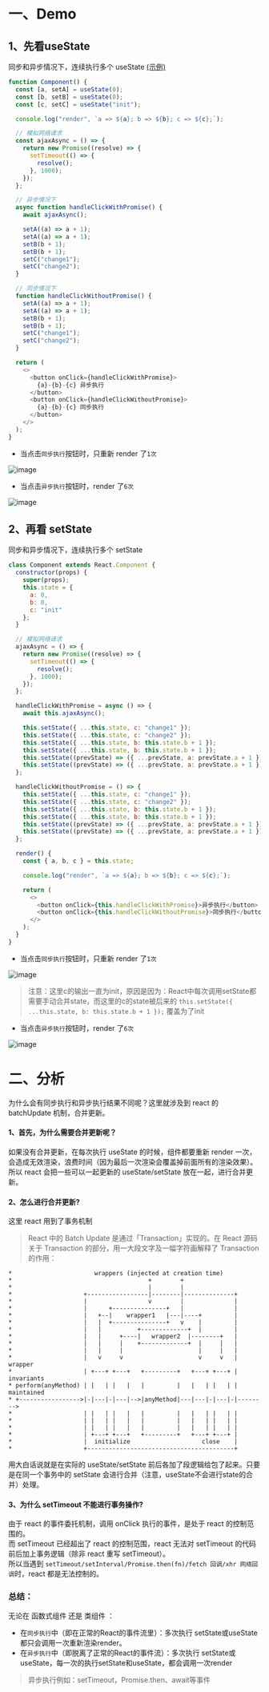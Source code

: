 

# 一、Demo

## 1、先看useState

同步和异步情况下，连续执行多个 useState [(示例)](https://codesandbox.io/s/does-react-batches-state-update-functions-when-using-hooks-forked-4gxr2?file=/src/index.js)

```js
function Component() {
  const [a, setA] = useState(0);
  const [b, setB] = useState(0);
  const [c, setC] = useState("init");

  console.log("render", `a => ${a}; b => ${b}; c => ${c};`);

  // 模拟网络请求
  const ajaxAsync = () => {
    return new Promise((resolve) => {
      setTimeout(() => {
        resolve();
      }, 1000);
    });
  };

  // 异步情况下
  async function handleClickWithPromise() {
    await ajaxAsync();

    setA((a) => a + 1);
    setA((a) => a + 1);
    setB(b + 1);
    setB(b + 1);
    setC("change1");
    setC("change2");
  }

  // 同步情况下
  function handleClickWithoutPromise() {
    setA((a) => a + 1);
    setA((a) => a + 1);
    setB(b + 1);
    setB(b + 1);
    setC("change1");
    setC("change2");
  }

  return (
    <>
      <button onClick={handleClickWithPromise}>
        {a}-{b}-{c} 异步执行
      </button>
      <button onClick={handleClickWithoutPromise}>
        {a}-{b}-{c} 同步执行
      </button>
    </>
  );
}
```
- 当点击`同步执行`按钮时，只重新 render 了`1次`

![image](https://github.com/Vuact/Blog/assets/74364990/a8e09022-63f0-4b5e-959d-22ed387323af)

- 当点击`异步执行`按钮时，render 了`6次`

![image](https://github.com/Vuact/Blog/assets/74364990/6702057b-fccf-43a4-bf59-8b41c38b3cb3)



## 2、再看 setState

同步和异步情况下，连续执行多个 setState

```js
class Component extends React.Component {
  constructor(props) {
    super(props);
    this.state = {
      a: 0,
      b: 0,
      c: "init"
    };
  }

  // 模拟网络请求
  ajaxAsync = () => {
    return new Promise((resolve) => {
      setTimeout(() => {
        resolve();
      }, 1000);
    });
  };

  handleClickWithPromise = async () => {
    await this.ajaxAsync();

    this.setState({ ...this.state, c: "change1" });
    this.setState({ ...this.state, c: "change2" });
    this.setState({ ...this.state, b: this.state.b + 1 });
    this.setState({ ...this.state, b: this.state.b + 1 });
    this.setState((prevState) => ({ ...prevState, a: prevState.a + 1 }));
    this.setState((prevState) => ({ ...prevState, a: prevState.a + 1 }));
  };

  handleClickWithoutPromise = () => {
    this.setState({ ...this.state, c: "change1" });
    this.setState({ ...this.state, c: "change2" });
    this.setState({ ...this.state, b: this.state.b + 1 });
    this.setState({ ...this.state, b: this.state.b + 1 });
    this.setState((prevState) => ({ ...prevState, a: prevState.a + 1 }));
    this.setState((prevState) => ({ ...prevState, a: prevState.a + 1 }));
  };

  render() {
    const { a, b, c } = this.state;

    console.log("render", `a => ${a}; b => ${b}; c => ${c};`);

    return (
      <>
        <button onClick={this.handleClickWithPromise}>异步执行</button>
        <button onClick={this.handleClickWithoutPromise}>同步执行</button>
      </>
    );
  }
}
```

- 当点击`同步执行`按钮时，只重新 render 了`1次`

![image](https://github.com/Vuact/Blog/assets/74364990/d999f9c2-ba1d-457b-93ad-b585d0c97c30)

> 注意：这里c的输出一直为init，原因是因为：React中每次调用setState都需要手动合并state，而这里的c的state被后来的 `this.setState({ ...this.state, b: this.state.b + 1 });` 覆盖为了init

- 当点击`异步执行`按钮时，render 了`6次`

![image](https://github.com/Vuact/Blog/assets/74364990/0e52ae51-151e-49a4-a563-f9e704bee3f8)


# 二、分析

为什么会有同步执行和异步执行结果不同呢？这里就涉及到 react 的 batchUpdate 机制，合并更新。

#### 1、首先，为什么需要合并更新呢？
  
如果没有合并更新，在每次执行 useState 的时候，组件都要重新 render 一次，会造成无效渲染，浪费时间（因为最后一次渲染会覆盖掉前面所有的渲染效果）。
所以 react 会把一些可以一起更新的 useState/setState 放在一起，进行合并更新。

#### 2、怎么进行合并更新?

这里 react 用到了事务机制
  
>React 中的 Batch Update 是通过「Transaction」实现的。在 React 源码关于 Transaction 的部分，用一大段文字及一幅字符画解释了 Transaction 的作用：

```
*                       wrappers (injected at creation time)
*                                      +        +
*                                      |        |
*                    +-----------------|--------|--------------+
*                    |                 v        |              |
*                    |      +---------------+   |              |
*                    |   +--|    wrapper1   |---|----+         |
*                    |   |  +---------------+   v    |         |
*                    |   |          +-------------+  |         |
*                    |   |     +----|   wrapper2  |--------+   |
*                    |   |     |    +-------------+  |     |   |
*                    |   |     |                     |     |   |
*                    |   v     v                     v     v   | wrapper
*                    | +---+ +---+   +---------+   +---+ +---+ | invariants
* perform(anyMethod) | |   | |   |   |         |   |   | |   | | maintained
* +----------------->|-|---|-|---|-->|anyMethod|---|---|-|---|-|-------->
*                    | |   | |   |   |         |   |   | |   | |
*                    | |   | |   |   |         |   |   | |   | |
*                    | |   | |   |   |         |   |   | |   | |
*                    | +---+ +---+   +---------+   +---+ +---+ |
*                    |  initialize                    close    |
*                    +-----------------------------------------+
```
用大白话说就是在实际的 useState/setState 前后各加了段逻辑给包了起来。只要是在同一个事务中的 setState 会进行合并（注意，useState不会进行state的合并）处理。

#### 3、为什么 setTimeout 不能进行事务操作?

由于 react 的事件委托机制，调用 onClick 执行的事件，是处于 react 的控制范围的。<br>
而 setTimeout 已经超出了 react 的控制范围，react 无法对 setTimeout 的代码前后加上事务逻辑（除非 react 重写 setTimeout）。<br>
所以当遇到 `setTimeout/setInterval/Promise.then(fn)/fetch 回调/xhr 网络回调`时，react 都是无法控制的。
  


### 总结：

无论在 函数式组件 还是 类组件 ：
- 在`同步执行`中（即在正常的React的事件流里）：多次执行 setState或useState 都只会调用一次重新渲染render。
- 在`异步执行`中（即脱离了正常的React的事件流）：多次执行 setState或useState，每一次的执行setState和useState，都会调用一次render

>异步执行例如：setTimeout，Promise.then、await等事件

